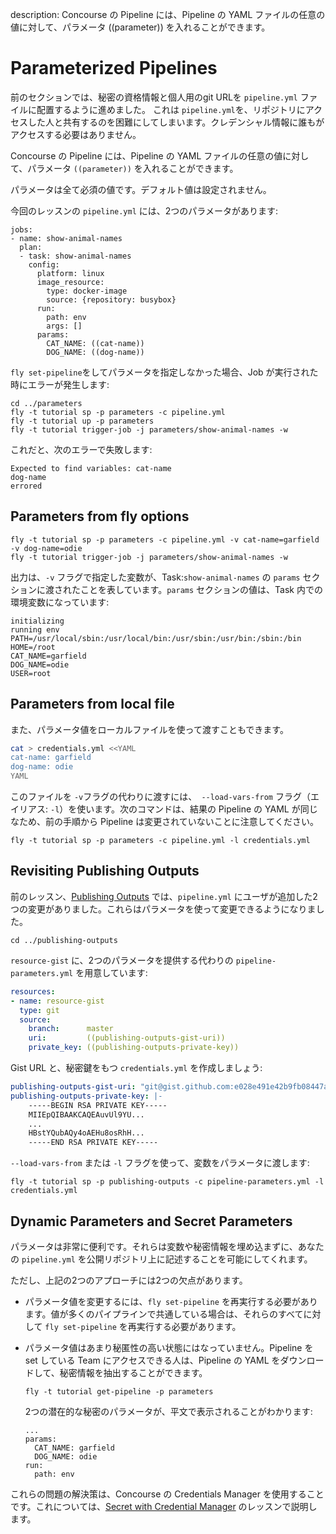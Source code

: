 description: Concourse の Pipeline には、Pipeline の YAML ファイルの任意の値に対して、パラメータ ((parameter)) を入れることができます。

# Parameterized Pipelines

前のセクションでは、秘密の資格情報と個人用のgit URLを `pipeline.yml` ファイルに配置するように進めました。 これは `pipeline.yml`を、リポジトリにアクセスした人と共有するのを困難にしてしまいます。クレデンシャル情報に誰もがアクセスする必要はありません。

Concourse の Pipeline には、Pipeline の YAML ファイルの任意の値に対して、パラメータ `((parameter))` を入れることができます。

パラメータは全て必須の値です。デフォルト値は設定されません。

今回のレッスンの `pipeline.yml` には、2つのパラメータがあります:

```
jobs:
- name: show-animal-names
  plan:
  - task: show-animal-names
    config:
      platform: linux
      image_resource:
        type: docker-image
        source: {repository: busybox}
      run:
        path: env
        args: []
      params:
        CAT_NAME: ((cat-name))
        DOG_NAME: ((dog-name))
```

`fly set-pipeline`をしてパラメータを指定しなかった場合、Job が実行された時にエラーが発生します:

```
cd ../parameters
fly -t tutorial sp -p parameters -c pipeline.yml
fly -t tutorial up -p parameters
fly -t tutorial trigger-job -j parameters/show-animal-names -w
```

これだと、次のエラーで失敗します:

```
Expected to find variables: cat-name
dog-name
errored
```

## Parameters from fly options

```
fly -t tutorial sp -p parameters -c pipeline.yml -v cat-name=garfield -v dog-name=odie
fly -t tutorial trigger-job -j parameters/show-animal-names -w
```

出力は、`-v` フラグで指定した変数が、Task:`show-animal-names` の `params` セクションに渡されたことを表しています。`params` セクションの値は、Task 内での環境変数になっています:

```
initializing
running env
PATH=/usr/local/sbin:/usr/local/bin:/usr/sbin:/usr/bin:/sbin:/bin
HOME=/root
CAT_NAME=garfield
DOG_NAME=odie
USER=root
```

## Parameters from local file

また、パラメータ値をローカルファイルを使って渡すこともできます。

```bash
cat > credentials.yml <<YAML
cat-name: garfield
dog-name: odie
YAML
```

このファイルを `-v`フラグの代わりに渡すには、` --load-vars-from` フラグ（エイリアス: `-l`）を使います。次のコマンドは、結果の Pipeline の YAML が同じなため、前の手順から Pipeline は変更されていないことに注意してください。

```
fly -t tutorial sp -p parameters -c pipeline.yml -l credentials.yml
```

## Revisiting Publishing Outputs

前のレッスン、[Publishing Outputs](/basics/publishing-outputs/) では、`pipeline.yml` にユーザが追加した2つの変更がありました。これらはパラメータを使って変更できるようになりました。

```
cd ../publishing-outputs
```

`resource-gist` に、2つのパラメータを提供する代わりの `pipeline-parameters.yml` を用意しています:

```yaml
resources:
- name: resource-gist
  type: git
  source:
    branch:      master
    uri:         ((publishing-outputs-gist-uri))
    private_key: ((publishing-outputs-private-key))
```

Gist URL と、秘密鍵をもつ `credentials.yml` を作成しましょう:

```yaml
publishing-outputs-gist-uri: "git@gist.github.com:e028e491e42b9fb08447a3bafcf884e5.git"
publishing-outputs-private-key: |-
    -----BEGIN RSA PRIVATE KEY-----
    MIIEpQIBAAKCAQEAuvUl9YU...
    ...
    HBstYQubAQy4oAEHu8osRhH...
    -----END RSA PRIVATE KEY-----
```

`--load-vars-from` または `-l` フラグを使って、変数をパラメータに渡します:

```
fly -t tutorial sp -p publishing-outputs -c pipeline-parameters.yml -l credentials.yml
```

## Dynamic Parameters and Secret Parameters

パラメータは非常に便利です。それらは変数や秘密情報を埋め込まずに、あなたの `pipeline.yml` を公開リポジトリ上に記述することを可能にしてくれます。

ただし、上記の2つのアプローチには2つの欠点があります。

* パラメータ値を変更するには、`fly set-pipeline` を再実行する必要があります。値が多くのパイプラインで共通している場合は、それらのすべてに対して `fly set-pipeline` を再実行する必要があります。
* パラメータ値はあまり秘匿性の高い状態にはなっていません。Pipeline を set している Team にアクセスできる人は、Pipeline の YAML をダウンロードして、秘密情報を抽出することができます。

    ```
    fly -t tutorial get-pipeline -p parameters
    ```

    2つの潜在的な秘密のパラメータが、平文で表示されることがわかります:

    ```
    ...
    params:
      CAT_NAME: garfield
      DOG_NAME: odie
    run:
      path: env
    ```

これらの問題の解決策は、Concourse の Credentials Manager を使用することです。これについては、[Secret with Credential Manager](/basics/secret-parameters/) のレッスンで説明します。
